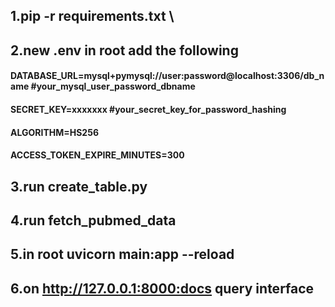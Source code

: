 ## 1.pip -r requirements.txt \
## 2.new .env in root add the following  
#### DATABASE_URL=mysql+pymysql://user:password@localhost:3306/db_name #your_mysql_user_password_dbname 
#### SECRET_KEY=xxxxxxx #your_secret_key_for_password_hashing 
#### ALGORITHM=HS256
#### ACCESS_TOKEN_EXPIRE_MINUTES=300
## 3.run create_table.py 
## 4.run fetch_pubmed_data 
## 5.in root uvicorn main:app --reload 
## 6.on http://127.0.0.1:8000:docs query interface